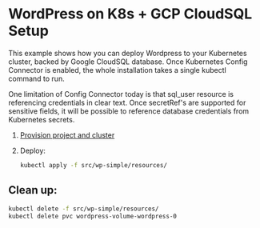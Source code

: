 # WordPress on K8s + GCP CloudSQL Setup

This example shows how you can deploy Wordpress to your Kubernetes cluster, backed by Google CloudSQL database. Once Kubernetes Config Connector is enabled, the whole installation takes a single kubectl command to run.

One limitation of Config Connector today is that sql_user resource is referencing credentials in clear text. Once secretRef's are supported for sensitive fields, it will be possible to reference database credentials from Kubernetes secrets.

1. [Provision project and cluster](/provision.md)
1. Deploy:

    ```bash
    kubectl apply -f src/wp-simple/resources/
    ```

## Clean up:
``` bash
kubectl delete -f src/wp-simple/resources/
kubectl delete pvc wordpress-volume-wordpress-0
```